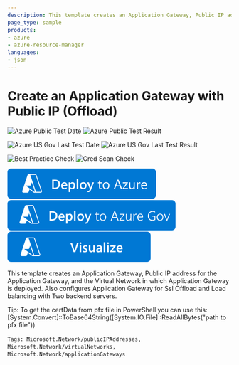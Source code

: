 ```yaml
---
description: This template creates an Application Gateway, Public IP address for the Application Gateway, and the Virtual Network in which Application Gateway is deployed. Also configures Application Gateway for Ssl Offload and Load balancing with Two backend servers. Note that you have to specify valid IPs for backend servers.
page_type: sample
products:
- azure
- azure-resource-manager
languages:
- json
---
```

# Create an Application Gateway with Public IP (Offload)

![Azure Public Test Date](https://azurequickstartsservice.blob.core.windows.net/badges/quickstarts/microsoft.network/application-gateway-public-ip-ssl-offload/PublicLastTestDate.svg)
![Azure Public Test Result](https://azurequickstartsservice.blob.core.windows.net/badges/quickstarts/microsoft.network/application-gateway-public-ip-ssl-offload/PublicDeployment.svg)

![Azure US Gov Last Test Date](https://azurequickstartsservice.blob.core.windows.net/badges/quickstarts/microsoft.network/application-gateway-public-ip-ssl-offload/FairfaxLastTestDate.svg)
![Azure US Gov Last Test Result](https://azurequickstartsservice.blob.core.windows.net/badges/quickstarts/microsoft.network/application-gateway-public-ip-ssl-offload/FairfaxDeployment.svg)

![Best Practice Check](https://azurequickstartsservice.blob.core.windows.net/badges/quickstarts/microsoft.network/application-gateway-public-ip-ssl-offload/BestPracticeResult.svg)
![Cred Scan Check](https://azurequickstartsservice.blob.core.windows.net/badges/quickstarts/microsoft.network/application-gateway-public-ip-ssl-offload/CredScanResult.svg)

[![Deploy to Azure](https://raw.githubusercontent.com/Azure/azure-quickstart-templates/master/1-CONTRIBUTION-GUIDE/images/deploytoazure.svg?sanitize=true)](https://portal.azure.com/#create/Microsoft.Template/uri/https%3A%2F%2Fraw.githubusercontent.com%2FAzure%2Fazure-quickstart-templates%2Fmaster%2Fquickstarts%2Fmicrosoft.network%2Fapplication-gateway-public-ip-ssl-offload%2Fazuredeploy.json)
[![Deploy to Azure US Gov](https://raw.githubusercontent.com/Azure/azure-quickstart-templates/master/1-CONTRIBUTION-GUIDE/images/deploytoazuregov.svg?sanitize=true)](https://portal.azure.us/#create/Microsoft.Template/uri/https%3A%2F%2Fraw.githubusercontent.com%2FAzure%2Fazure-quickstart-templates%2Fmaster%2Fquickstarts%2Fmicrosoft.network%2Fapplication-gateway-public-ip-ssl-offload%2Fazuredeploy.json)
[![Visualize](https://raw.githubusercontent.com/Azure/azure-quickstart-templates/master/1-CONTRIBUTION-GUIDE/images/visualizebutton.svg?sanitize=true)](http://armviz.io/#/?load=https%3A%2F%2Fraw.githubusercontent.com%2FAzure%2Fazure-quickstart-templates%2Fmaster%2Fquickstarts%2Fmicrosoft.network%2Fapplication-gateway-public-ip-ssl-offload%2Fazuredeploy.json)

This template creates an Application Gateway, Public IP address for the Application Gateway, and the Virtual Network in which Application Gateway is deployed. Also configures Application Gateway for Ssl Offload and Load balancing with Two backend servers.

Tip: To get the certData from pfx file in PowerShell you can use this: [System.Convert]::ToBase64String([System.IO.File]::ReadAllBytes("path to pfx file"))

`Tags: Microsoft.Network/publicIPAddresses, Microsoft.Network/virtualNetworks, Microsoft.Network/applicationGateways`
